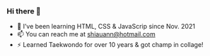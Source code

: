 ### Hi there 👋

- 🌱 I’ve been learning HTML, CSS & JavaScrip since Nov. 2021
- 📫 You can reach me at shiauann@hotmail.com
- ⚡ Learned Taekwondo for over 10 years & got champ in collage!
